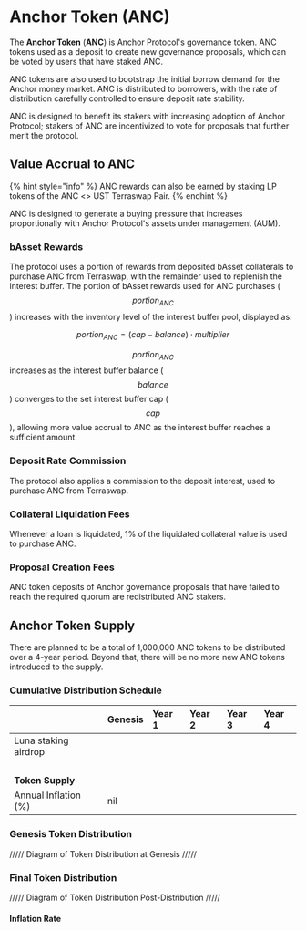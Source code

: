 # Anchor Token \(ANC\)

The **Anchor Token** \(**ANC**\) is Anchor Protocol's governance token. ANC tokens used as a deposit to create new governance proposals, which can be voted by users that have staked ANC.

ANC tokens are also used to bootstrap the initial borrow demand for the Anchor money market. ANC is distributed to borrowers, with the rate of distribution carefully controlled to ensure deposit rate stability.

ANC is designed to benefit its stakers with increasing adoption of Anchor Protocol; stakers of ANC are incentivized to vote for proposals that further merit the protocol.

## Value Accrual to ANC

{% hint style="info" %}
ANC rewards can also be earned by staking LP tokens of the ANC &lt;&gt; UST Terraswap Pair.
{% endhint %}

ANC is designed to generate a buying pressure that increases proportionally with Anchor Protocol's assets under management \(AUM\).

### bAsset Rewards

The protocol uses a portion of rewards from deposited bAsset collaterals to purchase ANC from Terraswap, with the remainder used to replenish the interest buffer. The portion of bAsset rewards used for ANC purchases \($$portion_{ANC}$$\) increases with the inventory level of the interest buffer pool, displayed as: 

$$
portion_{ANC} = (cap - balance) \cdot multiplier
$$

$$portion_{ANC}$$ increases as the interest buffer balance \( $$balance$$ \) converges to the set interest buffer cap \($$cap$$\), allowing more value accrual to ANC as the interest buffer reaches a sufficient amount.

### Deposit Rate Commission

The protocol also applies a commission to the deposit interest, used to purchase ANC from Terraswap.

### Collateral Liquidation Fees

Whenever a loan is liquidated, 1% of the liquidated collateral value is used to purchase ANC.

### Proposal Creation Fees

ANC token deposits of Anchor governance proposals that have failed to reach the required quorum are redistributed ANC stakers.

## Anchor Token Supply

There are planned to be a total of 1,000,000 ANC tokens to be distributed over a 4-year period. Beyond that, there will be no more new ANC tokens introduced to the supply.

### Cumulative Distribution Schedule

|  | Genesis | Year 1 | Year 2 | Year 3 | Year 4 |
| :--- | :--- | :--- | :--- | :--- | :--- |
| Luna staking airdrop |  |  |  |  |  |
|  |  |  |  |  |  |
|  |  |  |  |  |  |
|  |  |  |  |  |  |
|  |  |  |  |  |  |
| **Token Supply** |  |  |  |  |  |
| Annual Inflation \(%\) | nil |  |  |  |  |

### Genesis Token Distribution

///// Diagram of Token Distribution at Genesis ///// 



### Final Token Distribution

///// Diagram of Token Distribution Post-Distribution /////



#### Inflation Rate





